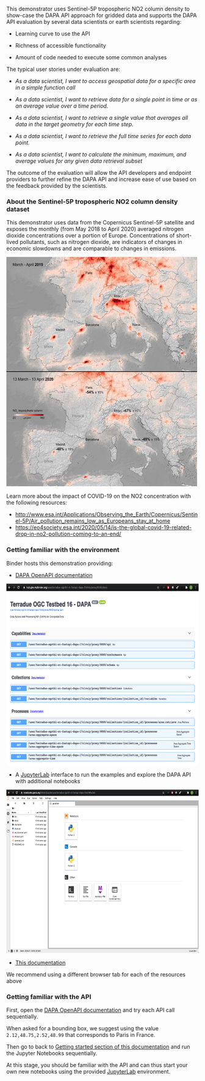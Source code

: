 This demonstrator uses Sentinel-5P tropospheric NO2 column density to show-case the DAPA API approach for gridded data and supports the DAPA API evaluation by several data scientists or earth scientists regarding:

- Learning curve to use the API

- Richness of accessible functionality

- Amount of code needed to execute some common analyses

The typical user stories under evaluation are:

* _As a data scientist, I want to access geospatial data for a specific area in a simple function call_

* _As a data scientist, I want to retrieve data for a single point in time or as an average value over a time period._

* _As a data scientist, I want to retrieve a single value that averages all data in the target geometry for each time step._

* _As a data scientist, I want to retrieve the full time series for each data point._ 

* _As a data scientist, I want to  calculate the minimum, maximum, and average values for any given data retrieval subset_

The outcome of the evaluation will allow the API developers and endpoint providers to further refine the DAPA API and increase ease of use based on the feedback provided by the scientists.

### About the Sentinel-5P tropospheric NO2 column density dataset 

This demonstrator uses data from the Copernicus Sentinel-5P satellite and exposes the monthly (from May 2018 to April 2020) averaged nitrogen dioxide concentrations over a portion of Europe. 
Concentrations of short-lived pollutants, such as nitrogen dioxide, are indicators of changes in economic slowdowns and are comparable to changes in emissions.

<img src="imgs/Nitrogen_dioxide_concentrations_over_Europe.jpg" alt="" style="width:500px;height:600px;">

Learn more about the impact of COVID-19 on the NO2 concentration with the following resources:

- http://www.esa.int/Applications/Observing_the_Earth/Copernicus/Sentinel-5P/Air_pollution_remains_low_as_Europeans_stay_at_home
- https://eo4society.esa.int/2020/05/14/is-the-global-covid-19-related-drop-in-no2-pollution-coming-to-an-end/

### Getting familiar with the environment

Binder hosts this demonstration providing:

- [DAPA OpenAPI documentation](../8000/docs) 

 <a href="../8000/docs"><img src="imgs/dapa_api_docs.png" alt="" style="width:678px;height:474px;"><a>

- A [JupyterLab](../../lab) interface to run the examples and explore the DAPA API with additional notebooks

 <a href="../../lab"><img src="imgs/lablanding.png" alt="" style="width:678px;height:427px;"><a>

- [This documentation](./)

We recommend using a different browser tab for each of the resources above

### Getting familiar with the API

First, open the [DAPA OpenAPI documentation](../8000/docs) and try each API call sequentially.

When asked for a bounding box, we suggest using the value `2.12,48.75,2.52,48.99` that corresponds to Paris in France.

Then go to back to [Getting started section of this documentation](./started/) and run the Jupyter Notebooks sequentially.

At this stage, you should be familiar with the API and can thus start your own new notebooks using the provided [JupyterLab](../../lab) environment.
